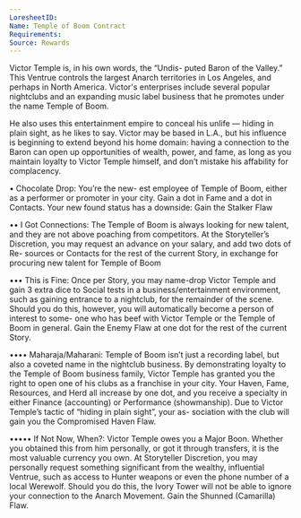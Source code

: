 ```yaml
---
LoresheetID: 
Name: Temple of Boom Contract
Requirements:
Source: Rewards
---  
```


Victor Temple is, in his own words, the “Undis- puted Baron of the Valley.” This Ventrue controls the largest Anarch territories in Los Angeles, and perhaps in North America. Victor's enterprises include several popular nightclubs and an expanding music label business that he promotes under the name Temple of Boom.  

He also uses this entertainment empire to conceal his unlife — hiding in plain sight, as he likes to say. Victor may be based in L.A., but his influence is beginning to extend beyond his home domain: having a connection to the Baron can open up opportunities of wealth, power, and fame, as long as you maintain loyalty to Victor Temple himself, and don’t mistake his affability for complacency.  

• Chocolate Drop: You’re the new- est employee of Temple of Boom, either as a performer or promoter in your city. Gain a dot in Fame and a dot in Contacts. Your new found status has a downside: Gain the Stalker Flaw 

•• I Got Connections: The Temple of Boom is always looking for new talent, and they are not above poaching from competitors. At the Storyteller’s Discretion, you may request an advance on your salary, and add two dots of Re- sources or Contacts for the rest of the current Story, in exchange for procuring new talent for Temple of Boom 

••• This is Fine: Once per Story, you may name-drop Victor Temple and gain 3 extra dice to Social tests in a business/entertainment environment, such as gaining entrance to a nightclub, for the remainder of the scene. Should you do this, however, you will automatically become a person of interest to some- one who has beef with Victor Temple or the Temple of Boom in general. Gain the Enemy Flaw at one dot for the rest of the current Story. 

•••• Maharaja/Maharani: Temple of Boom isn’t just a recording label, but also a coveted name in the nightclub business. By demonstrating loyalty to the Temple of Boom business family, Victor Temple has granted you the right to open one of his clubs as a franchise in your city. Your Haven, Fame, Resources, and Herd all increase by one dot, and you receive a specialty in either Finance (accounting) or Performance (showmanship). Due to Victor Temple’s tactic of “hiding in plain sight”, your as- sociation with the club will gain you the Compromised Haven Flaw. 

••••• If Not Now, When?: Victor Temple owes you a Major Boon. Whether you obtained this from him personally, or got it through transfers, it is the most valuable currency you own. At Storyteller Discretion, you may personally request something significant from the wealthy, influential Ventrue, such as access to Hunter weapons or even the phone number of a local Werewolf. Should you do this, the Ivory Tower will not be able to ignore your connection to the Anarch Movement. Gain the Shunned (Camarilla) Flaw.